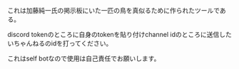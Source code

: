 これは加藤純一氏の掲示板にいた一匹の鳥を真似るために作られたツールである。

discord tokenのところに自身のtokenを貼り付けchannel idのところに送信したいちゃんねるのidを打ってください。

これはself botなので使用は自己責任でお願いします。
